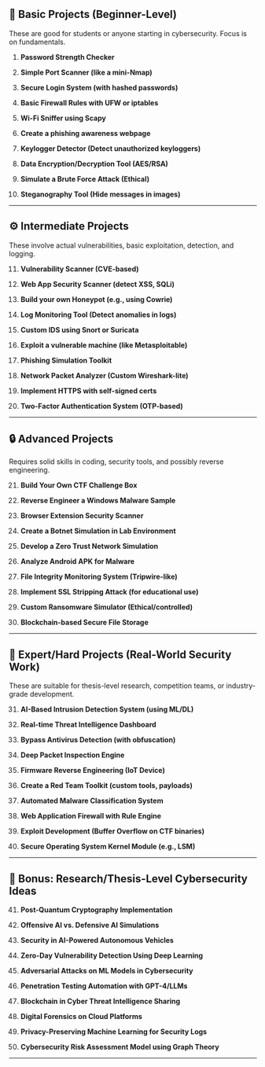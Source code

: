 
## 🔰 **Basic Projects (Beginner-Level)**

These are good for students or anyone starting in cybersecurity. Focus is on fundamentals.

1. **Password Strength Checker**
    
2. **Simple Port Scanner (like a mini-Nmap)**
    
3. **Secure Login System (with hashed passwords)**
    
4. **Basic Firewall Rules with UFW or iptables**
    
5. **Wi-Fi Sniffer using Scapy**
    
6. **Create a phishing awareness webpage**
    
7. **Keylogger Detector (Detect unauthorized keyloggers)**
    
8. **Data Encryption/Decryption Tool (AES/RSA)**
    
9. **Simulate a Brute Force Attack (Ethical)**
    
10. **Steganography Tool (Hide messages in images)**
    

---

## ⚙️ **Intermediate Projects**

These involve actual vulnerabilities, basic exploitation, detection, and logging.

11. **Vulnerability Scanner (CVE-based)**
    
12. **Web App Security Scanner (detect XSS, SQLi)**
    
13. **Build your own Honeypot (e.g., using Cowrie)**
    
14. **Log Monitoring Tool (Detect anomalies in logs)**
    
15. **Custom IDS using Snort or Suricata**
    
16. **Exploit a vulnerable machine (like Metasploitable)**
    
17. **Phishing Simulation Toolkit**
    
18. **Network Packet Analyzer (Custom Wireshark-lite)**
    
19. **Implement HTTPS with self-signed certs**
    
20. **Two-Factor Authentication System (OTP-based)**
    

---

## 🔒 **Advanced Projects**

Requires solid skills in coding, security tools, and possibly reverse engineering.

21. **Build Your Own CTF Challenge Box**
    
22. **Reverse Engineer a Windows Malware Sample**
    
23. **Browser Extension Security Scanner**
    
24. **Create a Botnet Simulation in Lab Environment**
    
25. **Develop a Zero Trust Network Simulation**
    
26. **Analyze Android APK for Malware**
    
27. **File Integrity Monitoring System (Tripwire-like)**
    
28. **Implement SSL Stripping Attack (for educational use)**
    
29. **Custom Ransomware Simulator (Ethical/controlled)**
    
30. **Blockchain-based Secure File Storage**
    

---

## 🧠 **Expert/Hard Projects (Real-World Security Work)**

These are suitable for thesis-level research, competition teams, or industry-grade development.

31. **AI-Based Intrusion Detection System (using ML/DL)**
    
32. **Real-time Threat Intelligence Dashboard**
    
33. **Bypass Antivirus Detection (with obfuscation)**
    
34. **Deep Packet Inspection Engine**
    
35. **Firmware Reverse Engineering (IoT Device)**
    
36. **Create a Red Team Toolkit (custom tools, payloads)**
    
37. **Automated Malware Classification System**
    
38. **Web Application Firewall with Rule Engine**
    
39. **Exploit Development (Buffer Overflow on CTF binaries)**
    
40. **Secure Operating System Kernel Module (e.g., LSM)**
    

---

## 🧪 Bonus: Research/Thesis-Level Cybersecurity Ideas

41. **Post-Quantum Cryptography Implementation**
    
42. **Offensive AI vs. Defensive AI Simulations**
    
43. **Security in AI-Powered Autonomous Vehicles**
    
44. **Zero-Day Vulnerability Detection Using Deep Learning**
    
45. **Adversarial Attacks on ML Models in Cybersecurity**
    
46. **Penetration Testing Automation with GPT-4/LLMs**
    
47. **Blockchain in Cyber Threat Intelligence Sharing**
    
48. **Digital Forensics on Cloud Platforms**
    
49. **Privacy-Preserving Machine Learning for Security Logs**
    
50. **Cybersecurity Risk Assessment Model using Graph Theory**
    

---
